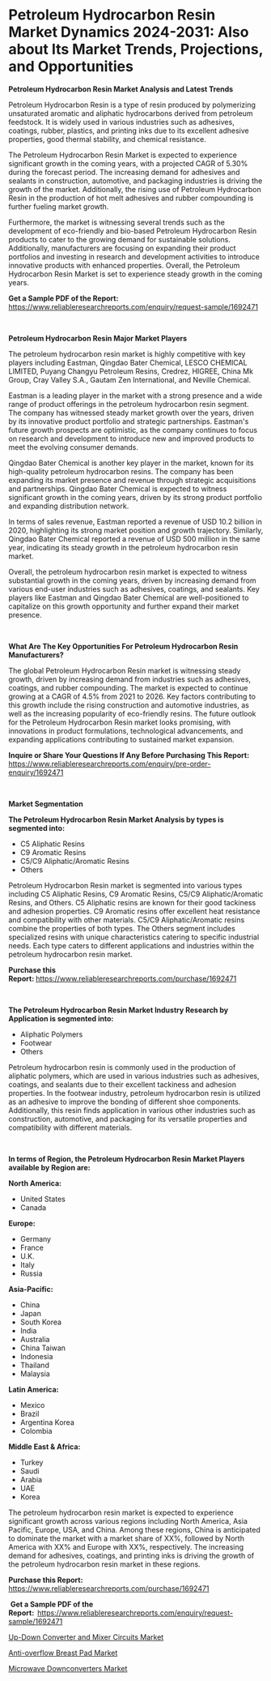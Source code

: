 <p><h1>Petroleum Hydrocarbon Resin Market Dynamics 2024-2031: Also about Its Market Trends, Projections, and Opportunities</h1></p><p><strong>Petroleum Hydrocarbon Resin Market Analysis and Latest Trends</strong></p>
<p><p>Petroleum Hydrocarbon Resin is a type of resin produced by polymerizing unsaturated aromatic and aliphatic hydrocarbons derived from petroleum feedstock. It is widely used in various industries such as adhesives, coatings, rubber, plastics, and printing inks due to its excellent adhesive properties, good thermal stability, and chemical resistance.</p><p>The Petroleum Hydrocarbon Resin Market is expected to experience significant growth in the coming years, with a projected CAGR of 5.30% during the forecast period. The increasing demand for adhesives and sealants in construction, automotive, and packaging industries is driving the growth of the market. Additionally, the rising use of Petroleum Hydrocarbon Resin in the production of hot melt adhesives and rubber compounding is further fueling market growth.</p><p>Furthermore, the market is witnessing several trends such as the development of eco-friendly and bio-based Petroleum Hydrocarbon Resin products to cater to the growing demand for sustainable solutions. Additionally, manufacturers are focusing on expanding their product portfolios and investing in research and development activities to introduce innovative products with enhanced properties. Overall, the Petroleum Hydrocarbon Resin Market is set to experience steady growth in the coming years.</p></p>
<p><strong>Get a Sample PDF of the Report:&nbsp;</strong> <a href="https://www.reliableresearchreports.com/enquiry/request-sample/1692471">https://www.reliableresearchreports.com/enquiry/request-sample/1692471</a></p>
<p>&nbsp;</p>
<p><strong>Petroleum Hydrocarbon Resin Major Market Players</strong></p>
<p><p>The petroleum hydrocarbon resin market is highly competitive with key players including Eastman, Qingdao Bater Chemical, LESCO CHEMICAL LIMITED, Puyang Changyu Petroleum Resins, Credrez, HIGREE, China Mk Group, Cray Valley S.A., Gautam Zen International, and Neville Chemical.</p><p>Eastman is a leading player in the market with a strong presence and a wide range of product offerings in the petroleum hydrocarbon resin segment. The company has witnessed steady market growth over the years, driven by its innovative product portfolio and strategic partnerships. Eastman's future growth prospects are optimistic, as the company continues to focus on research and development to introduce new and improved products to meet the evolving consumer demands.</p><p>Qingdao Bater Chemical is another key player in the market, known for its high-quality petroleum hydrocarbon resins. The company has been expanding its market presence and revenue through strategic acquisitions and partnerships. Qingdao Bater Chemical is expected to witness significant growth in the coming years, driven by its strong product portfolio and expanding distribution network.</p><p>In terms of sales revenue, Eastman reported a revenue of USD 10.2 billion in 2020, highlighting its strong market position and growth trajectory. Similarly, Qingdao Bater Chemical reported a revenue of USD 500 million in the same year, indicating its steady growth in the petroleum hydrocarbon resin market.</p><p>Overall, the petroleum hydrocarbon resin market is expected to witness substantial growth in the coming years, driven by increasing demand from various end-user industries such as adhesives, coatings, and sealants. Key players like Eastman and Qingdao Bater Chemical are well-positioned to capitalize on this growth opportunity and further expand their market presence.</p></p>
<p>&nbsp;</p>
<p><strong>What Are The Key Opportunities For Petroleum Hydrocarbon Resin Manufacturers?</strong></p>
<p><p>The global Petroleum Hydrocarbon Resin market is witnessing steady growth, driven by increasing demand from industries such as adhesives, coatings, and rubber compounding. The market is expected to continue growing at a CAGR of 4.5% from 2021 to 2026. Key factors contributing to this growth include the rising construction and automotive industries, as well as the increasing popularity of eco-friendly resins. The future outlook for the Petroleum Hydrocarbon Resin market looks promising, with innovations in product formulations, technological advancements, and expanding applications contributing to sustained market expansion.</p></p>
<p><strong>Inquire or Share Your Questions If Any Before Purchasing This Report:</strong> <a href="https://www.reliableresearchreports.com/enquiry/pre-order-enquiry/1692471">https://www.reliableresearchreports.com/enquiry/pre-order-enquiry/1692471</a></p>
<p>&nbsp;</p>
<p><strong>Market Segmentation</strong></p>
<p><strong>The Petroleum Hydrocarbon Resin Market Analysis by types is segmented into:</strong></p>
<p><ul><li>C5 Aliphatic Resins</li><li>C9 Aromatic Resins</li><li>C5/C9 Aliphatic/Aromatic Resins</li><li>Others</li></ul></p>
<p><p>Petroleum Hydrocarbon Resin market is segmented into various types including C5 Aliphatic Resins, C9 Aromatic Resins, C5/C9 Aliphatic/Aromatic Resins, and Others. C5 Aliphatic resins are known for their good tackiness and adhesion properties. C9 Aromatic resins offer excellent heat resistance and compatibility with other materials. C5/C9 Aliphatic/Aromatic resins combine the properties of both types. The Others segment includes specialized resins with unique characteristics catering to specific industrial needs. Each type caters to different applications and industries within the petroleum hydrocarbon resin market.</p></p>
<p><strong>Purchase this Report:&nbsp;</strong><a href="https://www.reliableresearchreports.com/purchase/1692471">https://www.reliableresearchreports.com/purchase/1692471</a></p>
<p>&nbsp;</p>
<p><strong>The Petroleum Hydrocarbon Resin Market Industry Research by Application is segmented into:</strong></p>
<p><ul><li>Aliphatic Polymers</li><li>Footwear</li><li>Others</li></ul></p>
<p><p>Petroleum hydrocarbon resin is commonly used in the production of aliphatic polymers, which are used in various industries such as adhesives, coatings, and sealants due to their excellent tackiness and adhesion properties. In the footwear industry, petroleum hydrocarbon resin is utilized as an adhesive to improve the bonding of different shoe components. Additionally, this resin finds application in various other industries such as construction, automotive, and packaging for its versatile properties and compatibility with different materials.</p></p>
<p>&nbsp;</p>
<p><strong>In terms of Region, the Petroleum Hydrocarbon Resin Market Players available by Region are:</strong></p>
<p>
    <p> <strong> North America: </strong>
        <ul>
            <li>United States</li>
            <li>Canada</li>
        </ul>
        </p> 
    <p> <strong> Europe: </strong>
        <ul>
            <li>Germany</li>
            <li>France</li>
            <li>U.K.</li>
            <li>Italy</li>
            <li>Russia</li>
        </ul>
        </p> 
    <p> <strong> Asia-Pacific: </strong>
        <ul>
            <li>China</li>
            <li>Japan</li>
            <li>South Korea</li>
            <li>India</li>
            <li>Australia</li>
            <li>China Taiwan</li>
            <li>Indonesia</li>
            <li>Thailand</li>
            <li>Malaysia</li>
        </ul>
        </p> 
    <p> <strong> Latin America: </strong>
        <ul>
            <li>Mexico</li>
            <li>Brazil</li>
            <li>Argentina Korea</li>
            <li>Colombia</li>
        </ul>
        </p> 
    <p> <strong> Middle East & Africa: </strong>
        <ul>
            <li>Turkey</li>
            <li>Saudi</li>
            <li>Arabia</li>
            <li>UAE</li>
            <li>Korea</li>
        </ul>
    </p>
    </p>
<p><p>The petroleum hydrocarbon resin market is expected to experience significant growth across various regions including North America, Asia Pacific, Europe, USA, and China. Among these regions, China is anticipated to dominate the market with a market share of XX%, followed by North America with XX% and Europe with XX%, respectively. The increasing demand for adhesives, coatings, and printing inks is driving the growth of the petroleum hydrocarbon resin market in these regions.</p></p>
<p><strong>Purchase this Report: </strong><a href="https://www.reliableresearchreports.com/purchase/1692471">https://www.reliableresearchreports.com/purchase/1692471</a></p>
<p>&nbsp;<strong>Get a Sample PDF of the Report:&nbsp;&nbsp;</strong><a href="https://www.reliableresearchreports.com/enquiry/request-sample/1692471">https://www.reliableresearchreports.com/enquiry/request-sample/1692471</a></p>
<p><strong></strong></p>
<p><p><a href="https://view.publitas.com/reportprime-1/up-down-converter-and-mixer-circuits-market-size-and-examines-its-market-scope-with-a-primary-focus-on-growth-opportunities-and-forecasted-trends-spanning-from-2023-to-2030/">Up-Down Converter and Mixer Circuits Market</a></p><p><a href="https://view.publitas.com/reportprime-1/anti-overflow-breast-pad-market-size-growth-outlook-from-2023-to-2030-projecting-at-markets-trends-analysis-by-application-regional-outlook-and-revenue/">Anti-overflow Breast Pad Market</a></p><p><a href="https://view.publitas.com/reportprime-1/microwave-downconverters-market-size-furnishes-valuable-information-encompassing-market-share-market-trends-and-projections-spanning-from-2023-to-2030/">Microwave Downconverters Market</a></p></p>